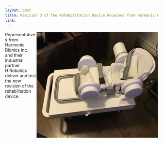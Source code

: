```yaml
---
layout: post
title: Revision 3 of the Rehabilitation Device Received from Harmonic Bionics Inc. and H.Robotics
link:
---
```

<img src="/photos/device_R3.jpg" width="400" height="350" style="float: right" >
Representatives from Harmonic Bionics Inc. and their industrial partner H.Robotics deliver and test the new revision of the rehabilitation device.
